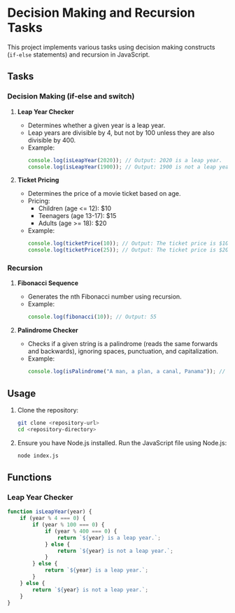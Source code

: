 # Decision Making and Recursion Tasks

This project implements various tasks using decision making constructs (`if-else` statements) and recursion in JavaScript.

## Tasks

### Decision Making (if-else and switch)

1. **Leap Year Checker**
    - Determines whether a given year is a leap year.
    - Leap years are divisible by 4, but not by 100 unless they are also divisible by 400.
    - Example:
      ```javascript
      console.log(isLeapYear(2020)); // Output: 2020 is a leap year.
      console.log(isLeapYear(1900)); // Output: 1900 is not a leap year.
      ```

2. **Ticket Pricing**
    - Determines the price of a movie ticket based on age.
    - Pricing:
        - Children (age <= 12): $10
        - Teenagers (age 13-17): $15
        - Adults (age >= 18): $20
    - Example:
      ```javascript
      console.log(ticketPrice(10)); // Output: The ticket price is $10.
      console.log(ticketPrice(25)); // Output: The ticket price is $20.
      ```

### Recursion

1. **Fibonacci Sequence**
    - Generates the nth Fibonacci number using recursion.
    - Example:
      ```javascript
      console.log(fibonacci(10)); // Output: 55
      ```

2. **Palindrome Checker**
    - Checks if a given string is a palindrome (reads the same forwards and backwards), ignoring spaces, punctuation, and capitalization.
    - Example:
      ```javascript
      console.log(isPalindrome("A man, a plan, a canal, Panama")); // Output: true
      ```

## Usage

1. Clone the repository:
    ```bash
    git clone <repository-url>
    cd <repository-directory>
    ```

2. Ensure you have Node.js installed. Run the JavaScript file using Node.js:
    ```bash
    node index.js
    ```

## Functions

### Leap Year Checker
```javascript
function isLeapYear(year) {
    if (year % 4 === 0) {
        if (year % 100 === 0) {
            if (year % 400 === 0) {
                return `${year} is a leap year.`;
            } else {
                return `${year} is not a leap year.`;
            }
        } else {
            return `${year} is a leap year.`;
        }
    } else {
        return `${year} is not a leap year.`;
    }
}

